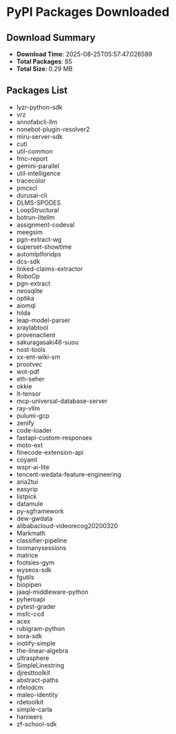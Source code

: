# PyPI Packages Downloaded

## Download Summary
- **Download Time**: 2025-08-25T05:57:47.026589
- **Total Packages**: 85
- **Total Size**: 0.29 MB

## Packages List
- lyzr-python-sdk
- vrz
- annofabcli-llm
- nonebot-plugin-resolver2
- miru-server-sdk
- cuti
- util-common
- fmc-report
- gemini-parallel
- util-intelligence
- tracecolor
- pmcxcl
- durusai-cli
- DLMS-SPODES
- LoopStructural
- botrun-litellm
- assignment-codeval
- meegsim
- pgn-extract-wg
- superset-showtime
- automlplforidps
- dcs-sdk
- linked-claims-extractor
- RoboOp
- pgn-extract
- neosqlite
- optika
- aiomql
- hilda
- leap-model-parser
- xraylabtool
- provenaclient
- sakuragasaki46-suou
- nost-tools
- xx-ent-wiki-sm
- prootvec
- wot-pdf
- eth-seher
- okkie
- lt-tensor
- mcp-universal-database-server
- ray-vllm
- pulumi-gcp
- zenify
- code-loader
- fastapi-custom-responses
- moto-ext
- finecode-extension-api
- coyaml
- wspr-ai-lite
- tencent-wedata-feature-engineering
- aria2tui
- easyrip
- listpick
- datamule
- py-sgframework
- dew-gwdata
- alibabacloud-videorecog20200320
- Markmath
- classifier-pipeline
- toomanysessions
- matrice
- footsies-gym
- wyseos-sdk
- fgutils
- biopipen
- jaaql-middleware-python
- pyheroapi
- pytest-grader
- msfc-ccd
- acex
- rubigram-python
- sora-sdk
- inotify-simple
- the-linear-algebra
- ultrasphere
- SimpleLinestring
- djresttoolkit
- abstract-paths
- nfelodcm
- maleo-identity
- rdetoolkit
- simple-carla
- haniwers
- zf-school-sdk
